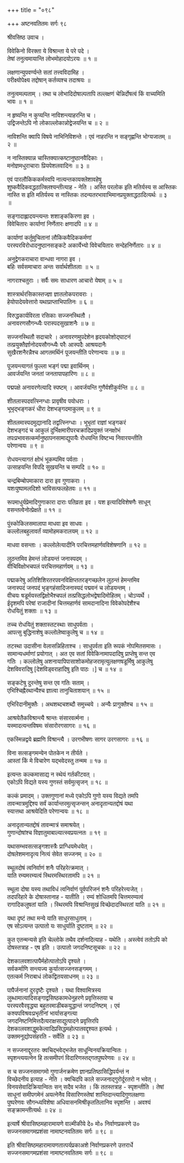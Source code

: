 +++
title = "०९८"

+++
अष्टनवतितमः सर्गः ९८  
  
श्रीवसिष्ठ उवाच ।  
  
विवेकिनो विरक्ता ये विश्रान्ता ये परे पदे ।  
तेषां तनुत्वमायान्ति लोभमोहादयोऽरयः ॥ १ ॥  
  
लक्षणान्युपवर्ण्यन्ते सतां तत्त्वविदामिह ।  
परीक्ष्योपेक्ष्य तद्दोषान् कर्तव्यश्च तदाश्रयः ॥   
  
तनुत्वमल्पताम् । तथा च लोभादिदोषाल्पतापि तल्लक्षणं चेन्निर्दोषत्वं किं वाच्यमिति   
भावः ॥ १ ॥  
  
न हृष्यन्ति न कुप्यन्ति नाविशन्त्याहरन्ति च ।  
उद्विजन्तेऽपि नो लोकाल्लोकान्नोद्वेजयन्ति च ॥ २ ॥  
  
नाविशन्ति क्वापि विषये नाभिनिविशन्ते । एवं नाहरन्ति न सङ्गृह्णन्ति भोग्यजातम् ॥   
२ ॥  
  
न नास्तिक्यान्न चास्तिक्यात्कष्टानुष्ठानवैदिकाः ।  
मनोज्ञमधुराचाराः प्रियपेशलवादिनः ॥ ३ ॥  
  
एवं पारलौकिककर्मस्वपि नात्यन्तकायक्लेशावहेषु   
शुष्कवैदिकवद्धठात्क्लिश्यन्तीत्याह - नेति । अस्ति परलोक इति मतिर्यस्य स आस्तिकः   
नास्ति स इति मतिर्यस्य स नास्तिकः तदन्यतरभावाभिमानप्रयुक्ताद्धठादित्यर्थः ॥ ३   
॥  
  
सङ्गादाह्लादयन्त्यन्तः शशाङ्ककिरणा इव ।  
विवेचितारः कार्याणां निर्णेतारः क्षणादपि ॥ ४ ॥  
  
कार्याणां कर्तुमुचितानां लौकिकवैदिककर्मणां   
परस्परविरोधादनुष्ठानसङ्कटे अकार्येभ्यो विवेचयितारः सन्देहनिर्णेतारः ॥ ४ ॥  
  
अनुद्वेगकराचारा वान्धवा नागरा इव ।  
बहिः सर्वसमाचारा अन्तः सर्वार्थशीतलाः ॥ ५ ॥  
  
नागराश्चतुराः । सर्वैः समः साधारण आचारो येषाम् ॥ ५ ॥  
  
शास्त्रार्थरसिकास्तज्ज्ञा ज्ञातलोकपरावराः ।  
हेयोपादेयवेत्तारो यथाप्राप्ताभिपातिनः ॥ ६ ॥  
  
विरुद्धकार्यविरता रसिकाः सज्जनस्थितौ ।  
अनावरणसौगन्ध्यैः परास्पदसुखाशनैः ॥ ७ ॥  
  
सज्जनस्थितौ सदाचारे । अनावरणमुपदेशेन हृदयकोशोद्घाटनं   
तत्प्रयुक्तैर्ज्ञानोदयसौगन्ध्यैः परैः आस्पदैः आश्रयदानैः   
सुखैरशनैरन्नैश्च आगतमर्थिनं पूजयन्तीति परेणान्वयः ॥ ७ ॥  
  
पूजयन्त्यागतं फुल्ला भङ्गं पद्मा इवार्थिनम् ।  
आवर्जयन्ति जनतां जनतापापहारिणः ॥ ८ ॥  
  
पद्मपक्षे अनावरणेत्यादि स्पष्टम् । आवर्जयन्ति गुणैर्वशीकुर्वन्ति ॥ ८ ॥  
  
शीतलास्पदवत्स्निग्धाः प्रावृषीव पयोधराः ।  
भूभृद्भङ्गकरं धीरा देशभङ्गदमाकुलम् ॥ ९ ॥  
  
शीतलमास्पदमुद्यानादि तद्वत्स्निग्धाः । भूभृतां राज्ञां भङ्गकरं   
देशभङ्गदं च आकुलं दुर्भिक्षमारीपरचक्रादिप्रयुक्तं जनक्षोभं   
तपःप्रभावसत्कर्मानुष्ठापनसामाद्युपायैः रोधयन्ति विष्टभ्य निवारयन्तीति   
परेणान्वयः ॥ ९ ॥  
  
रोधयन्त्यागतं क्षोभं भूकम्पमिव पर्वताः ।  
उत्साहयन्ति विपदि सुखयन्ति च सम्पदि ॥ १० ॥  
  
चन्द्रबिम्बोपमाकारा दारा इव गुणाकराः ।  
यशःपुष्पामलदिशो भाविसत्फलहेतवः ॥ ११ ॥  
  
रूपमाधुर्यप्रेमादिगुणाकारा दाराः पतिव्रता इव । यश इत्यादिविशेषणैः साधून्   
वसन्तत्वेनोत्प्रेक्षते ॥ ११ ॥  
  
पुंस्कोकिलसमालापा माधवा इव साधवः ।  
कल्लोलबहुलावर्तं व्यामोहमकरालयम् ॥ १२ ॥  
  
माधवा वसन्ताः । कल्लोलेत्यादीनि परचित्तमहार्णवविशेषणानि ॥ १२ ॥  
  
लुठन्तमिव हेमन्तं लोडयन्तं जनास्पदम् ।  
वीचिविक्षोभचपलं परचित्तमहार्णवम् ॥ १३ ॥  
  
पद्माकरेषु अतिशिशिरतरपवनविक्षिप्ततरङ्गच्छलेन लुठन्तं हेमन्तमिव   
जनास्पदं जनपदं भृङ्गहंसादिजनास्पदं पद्मवनं च लोडयन्तम् ।   
वीचयः षडूर्मयस्तद्विक्षोभैश्चपलं तत्प्रसिद्धलोभद्वेषादिमोहितम् । चोऽप्यर्थे ।   
ईदृशमपि परेषां राजादीनां चित्तमहार्णवं सामदानादिना विवेकोपदेशैश्च   
रोधयितुं शक्ताः ॥ १३ ॥  
  
तच्च रोधयितुं शक्तास्तटस्थाः साधुपर्वताः ।  
आपत्सु बुद्धिनाशेषु कल्लोलेष्वाकुलेषु च ॥ १४ ॥  
  
तटस्था उदासीना वेलासन्निहिताश्च । साधुपर्वता इति रूपकं नोपमितसमासः ।   
सामान्यधर्माणां प्रयोगात् । अत एव सतां विवेकिनामापदादिषु प्राप्तेषु सन्त एव   
गतिः । कल्लोलेषु अशनायापिपासाशोकमोहजरामृत्युलक्षणषडूर्मिषु आकुलेषु   
देशविवरादिषु [देशविड्वराहादिषु इति पाठः ।] च ॥ १४ ॥  
  
सङ्कटेषु दुरन्तेषु सन्त एव गतिः सताम् ।  
एभिश्चिह्नैरथान्यैश्च ज्ञात्वा तानुचिताशयान् ॥ १५ ॥  
  
एभिरिदानीमुक्तैः । अथशब्दचशब्दौ समुच्चये । अन्यैः प्रागुक्तैश्च ॥ १५ ॥  
  
आश्रयेतैकविश्रान्त्यै श्रान्तः संसारवर्त्मना ।  
यस्मादत्यन्तविषमः संसारोरगसागरः ॥ १६ ॥  
  
एकस्मिन्नद्वये ब्रह्मणि विश्रान्त्यै । उरगभीषणः सागर उरगसागरः ॥ १६ ॥   
  
विना सत्सङ्गमन्येन पोतकेन न तीर्यते ।  
आस्तां किं मे विचारेण यद्भवेदस्तु तन्मम ॥ १७ ॥  
  
इत्यन्तः कल्कमासाद्य न स्थेयं गर्तकीटवत् ।  
एकोऽपि विद्यते यस्य गुणस्तं सर्वमुत्सृजन् ॥ १८ ॥  
  
कल्कं प्रमादम् । उक्तगुणानां मध्ये एकोऽपि गुणो यस्य विद्यते तमपि   
तावन्मात्रमुद्दिश्य सर्वं कार्यान्तरमुत्सृजन्सन् अनादृतान्यतद्दोषं यथा   
स्यात्तथा आश्रयेदिति परेणान्वयः ॥ १८ ॥  
  
अनादृतान्यतद्दोषं तावन्मात्रं समाश्रयेत् ।  
गुणान्दोषांश्च विज्ञातुमाबाल्यात्स्वप्रयत्नतः ॥ १९ ॥  
  
यथासम्भवसत्सङ्गशास्त्रैः प्राग्धियमेधयेत् ।  
दोषलेशमनादृत्य नित्यं सेवेत सज्जनम् ॥ २० ॥  
  
स्थूलदोषं त्वनिर्वाणं शनैः परिहरेत्क्रमात् ।  
याति रम्यमरम्यत्वं स्थिरमस्थिरतामपि ॥ २१ ॥  
  
स्थूला दोषा यस्य तथाविधं त्वनिर्वाणं पूर्वपरिजनं शनैः परिहरेत्त्यजेत् ।   
तदपरिहारे के दोषास्तानाह - यातीति । रम्यं शोधितमपि चित्तमरम्यत्वं   
रागादिकलुषतां याति । स्थिरमपि विश्रान्तिसुखं विच्छेदादस्थिरतां याति ॥ २१ ॥  
  
यथा दृष्टं तथा मन्ये याति साधुरसाधुताम् ।  
एष सोऽत्यन्त उत्पातो यः साधुर्याति दुष्टताम् ॥ २२ ॥  
  
कुत एतन्मन्यसे इति चेल्लोके तथैव दर्शनादित्याह - यथेति । अस्त्वेवं ततोऽपि को   
दोषस्तत्राह - एष इति । उत्पातो जगदनिष्टसूचकः ॥ २२ ॥  
  
देशकालवशात्पापैर्महोत्पातोऽपि दृश्यते ।  
सर्वकर्माणि सन्त्यज्य कुर्यात्सज्जनसङ्गमम् ।  
एतत्कर्म निराबाधं लोकद्वितयसाधनम् ॥ २३ ॥  
  
पापैर्जनानां दुरदृष्टैः दृश्यते । यथा विश्वामित्रस्य   
लुब्धामात्यादिसङ्गाद्वसिष्ठकामधेनुहरणे प्रवृत्तिस्तया च   
परस्परवैरवृद्ध्या बहुतरमाडीबकयुद्धान्तं जगदनिष्टम् । एवं   
कश्यपविश्रवःप्रभृतीनां भार्यासङ्गत्या   
जगदनिष्टनिमित्तदैत्यराक्षसाद्युत्पादने प्रवृत्तिरपि   
देशकालवशाद्धूमकेत्वादिप्रसिद्धमहोत्पातवद्दृश्यत इत्यर्थः ।   
उक्तमनूद्योपसंहरति - सर्वेति ॥ २३ ॥  
  
न सज्जनाद्दूरतरः क्वचिद्भवेद्भजेत साधून्विनयक्रियान्वितः ।  
स्पृशन्त्ययत्नेन हि तत्समीपगं विदारिणस्तद्गतपुष्परेणवः ॥ २४ ॥  
  
स च सज्जनसमागमो गुणार्जनक्रमेण ज्ञानप्रतिष्ठासिद्धिपर्यन्तं न   
विच्छेदनीय इत्याह - नेति । क्वचिदपि काले सज्जनाद्गुरोर्दूरतरो न भवेत् ।   
विनयसेवादिक्रियान्वितः सन् सदैव भजेत । किं ततस्तत्राह - स्पृशन्तीति । तेषां   
साधूनां समीपगमेनं अयत्नेनैव विसारिणस्तेषां शान्तिदान्त्यादिगुणलक्षणाः   
पुष्परेणवः सौगन्ध्यविशेषा अधिवासनमिश्रीकृततिलानिव स्पृशन्ति । अवश्यं   
सङ्क्रामन्तीत्यर्थः ॥ २४ ॥  
  
इत्यार्षे श्रीवासिष्ठमहारामायणे वाल्मीकीये दे० मो० निर्वाणप्रकरणे उ०   
सज्जनसमागमप्रशंसा नामाष्टनवतितमः सर्गः ॥ ९८ ॥  
  
इति श्रीवासिष्ठमहारामायणतात्पर्यप्रकाअशे निर्वाणप्रकरणे उत्तरार्धे   
सज्जनसमागमप्रशंसा नामाष्टनवतितमः सर्गः ॥ ९८ ॥  
  